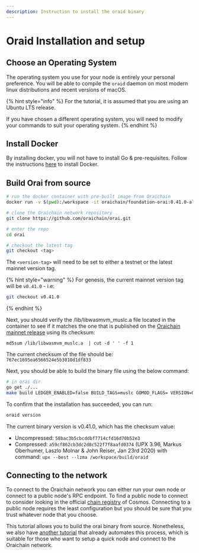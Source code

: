 ```yaml
---
description: Instruction to install the oraid binary
---
```


# Oraid Installation and setup

## Choose an Operating System

The operating system you use for your node is entirely your personal preference. You will be able to compile the `oraid` daemon on most modern linux distributions and recent versions of macOS.

{% hint style="info" %}
For the tutorial, it is assumed that you are using an Ubuntu LTS release.

If you have chosen a different operating system, you will need to modify your commands to suit your operating system.
{% endhint %}

## Install Docker

By installing docker, you will not have to install Go & pre-requisites. Follow the instructions [here](https://docs.docker.com/engine/install/ubuntu/) to install Docker.

## Build Orai from source

```bash
# run the docker container with pre-built image from Oraichain
docker run -v $(pwd):/workspace -it oraichain/foundation-orai:0.41.0-alpine-dev

# clone the Oraichain network repository
git clone https://github.com/oraichain/orai.git

# enter the repo
cd orai

# checkout the latest tag
git checkout <tag>
```

The `<version-tag>` will need to be set to either a testnet or the latest mainnet version tag.

{% hint style="warning" %}
For genesis, the current mainnet version tag will be `v0.41.0` - i.e:

```bash
git checkout v0.41.0
```
{% endhint %}

Next, you should verify the /lib/libwasmvm_muslc.a file located in the container to see if it matches the one that is published on the [Oraichain mainnet release](https://github.com/oraichain/orai/releases/download/v0.41.0/libwasmvm_muslc.a) using its checksum:

```md5sum /lib/libwasmvm_muslc.a  | cut -d ' ' -f 1```

The current checksum of the file should be: ```767ec1695ea6566524e5b3010d1df833```

Next, you should be able to build the binary file using the below command:

```bash
# in orai dir
go get ./...
make build LEDGER_ENABLED=false BUILD_TAGS=muslc GOMOD_FLAGS= VERSION=0.41.0
```

To confirm that the installation has succeeded, you can run:

```bash
oraid version
```

The current binary version is v0.41.0, which has the checksum value:

- Uncompressed: ```58bac3b5cbcddbf7714cfd16d70b52e3```
- Compressed: ```a59cf862cb3dc2d8c522f7f8aafd0374``` (UPX 3.96, Markus Oberhumer, Laszlo Molnar & John Reiser, Jan 23rd 2020) with command: ```upx --best --lzma /workspace/build/oraid```

## Connecting to the network

To connect to the Oraichain network you can either run your own node or connect to a public node's RPC endpoint. To find a public node to connect to consider looking in the official [chain registry](https://github.com/cosmos/chain-registry/blob/master/oraichain/chain.json) of Cosmos. Connecting to a public node requires the least configuration but you should be sure that you trust whatever node that you choose.

This tutorial allows you to build the orai binary from source. Nonetheless, we also have [another tutorial](https://docs.orai.io/developers/networks/mainnet/become-a-full-node-operator) that already automates this process, which is suitable for those who want to setup a quick node and connect to the Oraichain network.